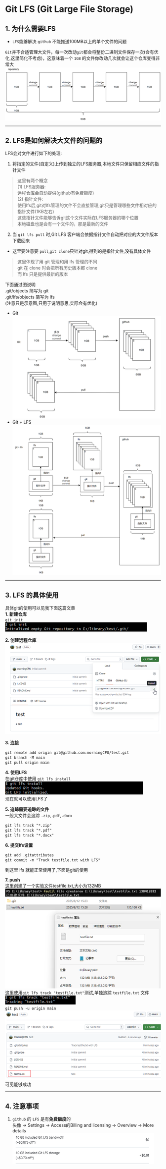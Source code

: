 # Git LFS (Git Large File Storage)     
## 1. 为什么需要LFS     
+ `LFS`能够解决 `github` 不能推送100MB以上的单个文件的问题     
     
`Git`并不合适管理大文件，每一次改动`git`都会将整份二进制文件保存一次(会有优化,这里简化不考虑)，这意味着一个 `1GB` 的文件你改动几次就会让这个仓库变得非常大     
![alt text](image.png)

***

## 2. LFS是如何解决大文件的问题的     
LFS会对文件进行如下的处理:     
1. 将指定的文件(自定义)上传到独立的LFS服务器,本地文件只保留相应文件的指针文件     
> 这里有两个概念     
> (1) LFS服务器:     
> 远程仓库会自动提供(github有免费额度)     
> (2) 指针文件:     
> 使用lfs后,git对lfs管理的文件不会直接管理,git只是管理哪些文件相对应的指针文件(1KB左右)     
> 这些指针文件能够告诉git这个文件实际在LFS服务器的哪个位置     
> 本地磁盘也是会有一个文件的，那是最新的文件     
2. 当 `git lfs pull` 时,Git LFS 客户端会依据指针文件自动把对应的大文件版本下载回来     
+ 这里要注意要 `pull`,`git clone`只针对git,得到的是指针文件,没有具体文件     
> 这里体现了用 git 管理和用 lfs 管理的不同     
> git 在 clone 时会把所有历史版本都 clone     
> 而 lfs 只是提供最新的版本     
     
下面通过图说明     
.git/objects 简写为 git     
.git/lfs/objects 简写为 lfs     
(注意只是示意图,只用于说明意思,实际会有优化)     
+ Git     
![alt text](image-1.png)     
+ Git + LFS     
![alt text](image-2.png)     

***

## 3. LFS 的具体使用     
具体git的使用可以见我下面这篇文章     
**1. 新建仓库**     
`git init`     
![alt text](image-3.png)     
     
**2. 创建远程仓库**     
![alt text](image-8.png)     

**3. 连接**     
```
git remote add origin git@github.com:morningCPU/test.git     
git branch -M main     
git pull origin main     
```

**4. 使用LFS**     
在git仓库中使用 `git lfs install`     
![alt text](image-6.png)     
现在就可以使用LFS了     
     
**5. 追踪需要追踪的文件**     
一般大文件会追踪 `.zip`,`.pdf`,`.docx`     
```     
git lfs track "*.zip"     
git lfs track "*.pdf"     
git lfs track "*.docx"     
```     
     
**6. 提交lfs设置**     
```     
git add .gitattributes     
git commit -m "Track testfile.txt with LFS"     
```     
到这里 lfs 就能正常使用了,下面是git的使用     
     
**7. push**     
这里创建了一个实验文件testfile.txt,大小为132MB     
![alt text](image-4.png)     
![alt text](image-5.png)     
这里使用`git lfs track "testfile.txt"`测试,单独追踪      `testfile.txt` 文件     
![alt text](image-7.png)     
`git push -u origin main`     
![alt text](image-9.png)          
可见能够成功     

***

## 4. 注意事项     
1. `github` 的 `LFS` 是有**免费额度**的     
头像 -> Settings -> Access的Billing and licensing -> Overview -> More details     
![alt text](image-10.png)     